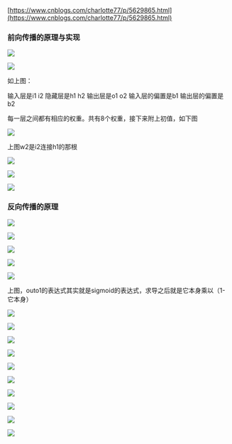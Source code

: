 [https://www.cnblogs.com/charlotte77/p/5629865.html](https://www.cnblogs.com/charlotte77/p/5629865.html) 

### 前向传播的原理与实现

![](https://gitee.com/hxc8/images1/raw/master/img/202407172148909.jpg)

![](https://gitee.com/hxc8/images1/raw/master/img/202407172148952.jpg)

如上图：

输入层是i1 i2  隐藏层是h1 h2 输出层是o1 o2   输入层的偏置是b1  输出层的偏置是b2

每一层之间都有相应的权重。共有8个权重，接下来附上初值，如下图

![](https://gitee.com/hxc8/images1/raw/master/img/202407172148959.jpg)

上图w2是i2连接h1的那根

![](https://gitee.com/hxc8/images1/raw/master/img/202407172148828.jpg)

![](https://gitee.com/hxc8/images1/raw/master/img/202407172148754.jpg)

![](https://gitee.com/hxc8/images1/raw/master/img/202407172148740.jpg)

### 反向传播的原理

![](https://gitee.com/hxc8/images1/raw/master/img/202407172148890.jpg)

![](https://gitee.com/hxc8/images1/raw/master/img/202407172148878.jpg)

![](https://gitee.com/hxc8/images1/raw/master/img/202407172148046.jpg)

![](https://gitee.com/hxc8/images1/raw/master/img/202407172148935.jpg)

![](https://gitee.com/hxc8/images1/raw/master/img/202407172148766.jpg)

上图，outo1的表达式其实就是sigmoid的表达式，求导之后就是它本身乘以（1-它本身） 

![](https://gitee.com/hxc8/images1/raw/master/img/202407172148590.jpg)

![](https://gitee.com/hxc8/images1/raw/master/img/202407172148496.jpg)

![](https://gitee.com/hxc8/images1/raw/master/img/202407172148373.jpg)

![](https://gitee.com/hxc8/images1/raw/master/img/202407172148266.jpg)

![](https://gitee.com/hxc8/images1/raw/master/img/202407172148224.jpg)

![](https://gitee.com/hxc8/images1/raw/master/img/202407172148170.jpg)

![](https://gitee.com/hxc8/images1/raw/master/img/202407172148988.jpg)

![](https://gitee.com/hxc8/images1/raw/master/img/202407172148976.jpg)

![](https://gitee.com/hxc8/images1/raw/master/img/202407172148093.jpg)

![](https://gitee.com/hxc8/images1/raw/master/img/202407172148094.jpg)